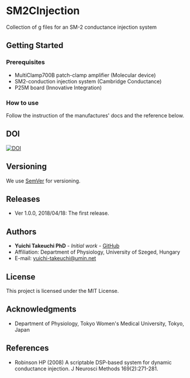 # SM2CInjection
Collection of g files for an SM-2 conductance injection system

## Getting Started

### Prerequisites
* MultiClamp700B patch-clamp amplifier (Molecular device)
* SM2-conduction injection system (Cambridge Conductance)
* P25M board (Innovative Integration)

### How to use
Follow the instruction of the manufactures' docs and the reference below.

## DOI
[![DOI](https://zenodo.org/badge/130068971.svg)](https://zenodo.org/badge/latestdoi/130068971)

## Versioning
We use [SemVer](http://semver.org/) for versioning.

## Releases
* Ver 1.0.0, 2018/04/18: The first release.

## Authors
* **Yuichi Takeuchi PhD** - *Initial work* - [GitHub](https://github.com/yuichi-takeuchi)
* Affiliation: Department of Physiology, University of Szeged, Hungary
* E-mail: yuichi-takeuchi@umin.net

## License
This project is licensed under the MIT License.

## Acknowledgments
* Department of Physiology, Tokyo Women's Medical University, Tokyo, Japan

## References
* Robinson HP (2008) A scriptable DSP-based system for dynamic conductance injection. J Neurosci Methods 169(2):271-281.
